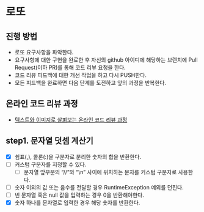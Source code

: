 # 로또
## 진행 방법
* 로또 요구사항을 파악한다.
* 요구사항에 대한 구현을 완료한 후 자신의 github 아이디에 해당하는 브랜치에 Pull Request(이하 PR)를 통해 코드 리뷰 요청을 한다.
* 코드 리뷰 피드백에 대한 개선 작업을 하고 다시 PUSH한다.
* 모든 피드백을 완료하면 다음 단계를 도전하고 앞의 과정을 반복한다.

## 온라인 코드 리뷰 과정
* [텍스트와 이미지로 살펴보는 온라인 코드 리뷰 과정](https://github.com/next-step/nextstep-docs/tree/master/codereview)

## step1. 문자열 덧셈 계산기
 - [x] 쉼표(,), 콜론(:)을 구분자로 분리한 숫자의 합을 반환한다.
 - [ ] 커스텀 구분자를 지정할 수 있다.
   - [ ] 문자열 앞부분의 “//”와 “\n” 사이에 위치하는 문자를 커스텀 구분자로 사용한다.
 - [ ] 숫자 이외의 값 또는 음수를 전달할 경우 RuntimeException 예외를 던진다.
 - [ ] 빈 문자열 혹은 null 값을 입력하는 경우 0을 반환해야한다.
 - [x] 숫자 하나를 문자열로 입력한 경우 해당 숫자를 반환한다.
